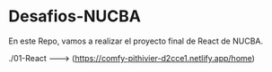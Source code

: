 # Desafios-NUCBA
En este Repo, vamos a realizar el proyecto final de React de NUCBA.

./01-React ---> (https://comfy-pithivier-d2cce1.netlify.app/home)